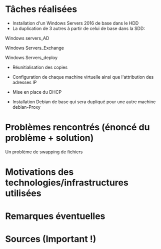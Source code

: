 # Tâches réalisées

- Installation d'un Windows Servers 2016 de base dans le HDD
- La duplication de 3 autres  à  partir de celui de base dans la SDD:
 
 Windows servers_AD
 
 Windows Servers_Exchange
 
 Windows Servers_deploy 
 
- Réunitialisation  des copies 
 
- Configuration de chaque machine virtuelle  ainsi que l'attribution des adresses IP  

- Mise en place  du DHCP 
  
- Installation Debian de base  qui sera dupliqué pour une autre machine  debian-Proxy 


# Problèmes rencontrés (énoncé du problème + solution)

Un problème de swapping de fichiers 

# Motivations des technologies/infrastructures utilisées

# Remarques éventuelles

# Sources (Important !)
